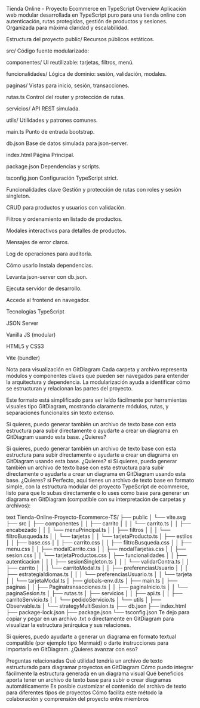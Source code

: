 Tienda Online - Proyecto Ecommerce en TypeScript
Overview
Aplicación web modular desarrollada en TypeScript puro para una tienda online con autenticación, rutas protegidas, gestión de productos y sesiones. Organizada para máxima claridad y escalabilidad.

Estructura del proyecto
public/
Recursos públicos estáticos.

src/
Código fuente modularizado:

componentes/
UI reutilizable: tarjetas, filtros, menú.

funcionalidades/
Lógica de dominio: sesión, validación, modales.

paginas/
Vistas para inicio, sesión, transacciones.

rutas.ts
Control del router y protección de rutas.

servicios/
API REST simulada.

utils/
Utilidades y patrones comunes.

main.ts
Punto de entrada bootstrap.

db.json
Base de datos simulada para json-server.

index.html
Página Principal.

package.json
Dependencias y scripts.

tsconfig.json
Configuración TypeScript strict.

Funcionalidades clave
Gestión y protección de rutas con roles y sesión singleton.

CRUD para productos y usuarios con validación.

Filtros y ordenamiento en listado de productos.

Modales interactivos para detalles de productos.

Mensajes de error claros.

Log de operaciones para auditoría.

Cómo usarlo
Instala dependencias.

Levanta json-server con db.json.

Ejecuta servidor de desarrollo.

Accede al frontend en navegador.

Tecnologías
TypeScript

JSON Server

Vanilla JS (modular)

HTML5 y CSS3

Vite (bundler)

Nota para visualización en GitDiagram
Cada carpeta y archivo representa módulos y componentes claves que pueden ser navegados para entender la arquitectura y dependencia. La modularización ayuda a identificar cómo se estructuran y relacionan las partes del proyecto.

Este formato está simplificado para ser leído fácilmente por herramientas visuales tipo GitDiagram, mostrando claramente módulos, rutas, y separaciones funcionales sin texto extenso.

Si quieres, puedo generar también un archivo de texto base con esta estructura para subir directamente o ayudarte a crear un diagrama en GitDiagram usando esta base. ¿Quieres?

Si quieres, puedo generar también un archivo de texto base con esta estructura para subir directamente o ayudarte a crear un diagrama en GitDiagram usando esta base. ¿Quieres? si
Si quieres, puedo generar también un archivo de texto base con esta estructura para subir directamente o ayudarte a crear un diagrama en GitDiagram usando esta base. ¿Quieres? si
Perfecto, aquí tienes un archivo de texto base en formato simple, con la estructura modular del proyecto TypeScript de ecommerce, listo para que lo subas directamente o lo uses como base para generar un diagrama en GitDiagram (compatible con su interpretación de carpetas y archivos):

text
Tienda-Online-Proyecto-Ecommerce-TS/
├── public
│   └── vite.svg
├── src
│   ├── componentes
│   │   ├── carrito
│   │   │   └── carrito.ts
│   │   ├── encabezado
│   │   │   └── menuPrincipal.ts
│   │   ├── filtros
│   │   │   └── filtroBusqueda.ts
│   │   └── tarjetas
│   │       └── tarjetaProducto.ts
│   ├── estilos
│   │   ├── base.css
│   │   ├── carrito.css
│   │   ├── filtroBusqueda.css
│   │   ├── menu.css
│   │   ├── modalCarrito.css
│   │   ├── modalTarjetas.css
│   │   ├── sesion.css
│   │   └── tarjetaProductos.css
│   ├── funcionalidades
│   │   ├── autenticacion
│   │   │   ├── sesionSingleton.ts
│   │   │   └── validarContra.ts
│   │   ├── carrito
│   │   │   └── carritoModal.ts
│   │   ├── preferenciasUsuario
│   │   │   ├── estrategiaIdiomas.ts
│   │   │   └── preferenciasUsuario.ts
│   │   └── tarjeta
│   │       └── tarjetaModal.ts
│   ├── globals-env.d.ts
│   ├── main.ts
│   ├── paginas
│   │   ├── Paginatransacciones.ts
│   │   ├── paginaInicio.ts
│   │   └── paginaSesion.ts
│   ├── rutas.ts
│   ├── servicios
│   │   ├── api.ts
│   │   ├── carritoServicio.ts
│   │   └── pedidoServicio.ts
│   └── utils
│       ├── Observable.ts
│       └── strategyMultiSesion.ts
├── db.json
├── index.html
├── package-lock.json
├── package.json
└── tsconfig.json
Te dejo para copiar y pegar en un archivo .txt o directamente en GitDiagram para visualizar la estructura jerárquica y sus relaciones.

Si quieres, puedo ayudarte a generar un diagrama en formato textual compatible (por ejemplo tipo Mermaid) o darte instrucciones para importarlo en GitDiagram. ¿Quieres avanzar con eso?

Preguntas relacionadas
Qué utilidad tendría un archivo de texto estructurado para diagramar proyectos en GitDiagram
Cómo puedo integrar fácilmente la estructura generada en un diagrama visual
Qué beneficios aporta tener un archivo de texto base para subir o crear diagramas automáticamente
Es posible customizar el contenido del archivo de texto para diferentes tipos de proyectos
Cómo facilita este método la colaboración y comprensión del proyecto entre miembros
